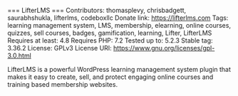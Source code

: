 === LifterLMS ===
Contributors: thomasplevy, chrisbadgett, saurabhshukla, lifterlms, codeboxllc
Donate link: https://lifterlms.com
Tags: learning management system, LMS, membership, elearning, online courses, quizzes, sell courses, badges, gamification, learning, Lifter, LifterLMS
Requires at least: 4.8
Requires PHP: 7.2
Tested up to: 5.2.3
Stable tag: 3.36.2
License: GPLv3
License URI: https://www.gnu.org/licenses/gpl-3.0.html

LifterLMS is a powerful WordPress learning management system plugin that makes it easy to create, sell, and protect engaging online courses and training based membership websites.
